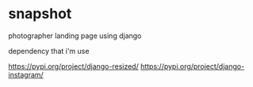 # snapshot
photographer landing page using django

dependency that i'm use

https://pypi.org/project/django-resized/
https://pypi.org/project/django-instagram/

